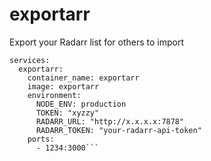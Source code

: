 # exportarr
Export your Radarr list for others to import

```version: '3.4'
services:
  exportarr:
    container_name: exportarr
    image: exportarr
    environment:
      NODE_ENV: production
      TOKEN: "xyzzy"
      RADARR_URL: "http://x.x.x.x:7878"
      RADARR_TOKEN: "your-radarr-api-token"
    ports:
      - 1234:3000```
